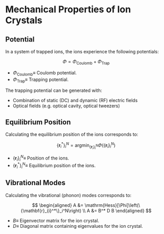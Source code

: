 # Mechanical Properties of Ion Crystals

## Potential

In a system of trapped ions, the ions experience the following potentials:

$$
    \Phi = \Phi_{\mathrm{Coulomb}} + \Phi_{\mathrm{Trap}}
$$

- $\Phi_{\mathrm{Coulomb}} \equiv$ Coulomb potential.
- $\Phi_{\mathrm{Trap}} \equiv$ Trapping potential.

The trapping potential can be generated with:

- Combination of static (DC) and dynamic (RF) electric fields
- Optical fields (e.g. optical cavity, optical tweezers)

## Equilibrium Position

Calculating the equilibrium position of the ions corresponds to:

$$
\{\mathbf{r}_{i}^*\}_i^N = \mathrm{argmin}_{\{\mathbf{r}_{i}\}_i^N} \Phi\left(\{\mathbf{r}_{i}\}_i^N\right)
$$

- $\{\mathbf{r}_{i}\}_i^N \equiv$ Position of the ions.
- $\{\mathbf{r}_{i}^*\}_i^N \equiv$ Equilibrium position of the ions.

## Vibrational Modes

Calculating the vibrational (phonon) modes corresponds to:

$$
\begin{aligned}
A &= \mathrm{Hess}[\Phi]\left(\{\mathbf{r}_{i}^*\}_i^N\right) \\
A &= B^* D B
\end{aligned}
$$

- $B \equiv$ Eigenvector matrix for the ion crystal.
- $D \equiv$ Diagonal matrix containing eigenvalues for the ion crystal.
